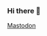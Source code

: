 ### Hi there 👋

<!--

Notes on CTF, software exploitation, and reverse engineering. 
Currently working my way through pwn.college in advance of taking CSE 598 at ASU.

##Learning 

https://youtu.be/6vj96QetfTg
Brumley, David. “How The Best Hackers Learn Their Craft.” YouTube, 16 July 2018, www.youtube.com/watch?v=6vj96QetfTg.

Talent funnel methodology
Picoctf 

Learning How to Learn, (Coursera Course)
https://www.coursera.org/learn/learning-how-to-learn
Oakley, Barbara, and Terrence Sejnowski. “Learning How to Learn: Powerful Mental Tools to Help You Master Tough Subjects.” Coursera, 2016, www.coursera.org/learn/learning-how-to-learn.

##Flow state
From the brumley presentation
auto-didactic skills (self-efficacy, confidence, creativity, multiple paths to outcome) 
Teacher does not know and cannot teach all paths so values a successful outcome.


-->
<a rel="me" href="https://defcon.social/@endless">Mastodon</a>
